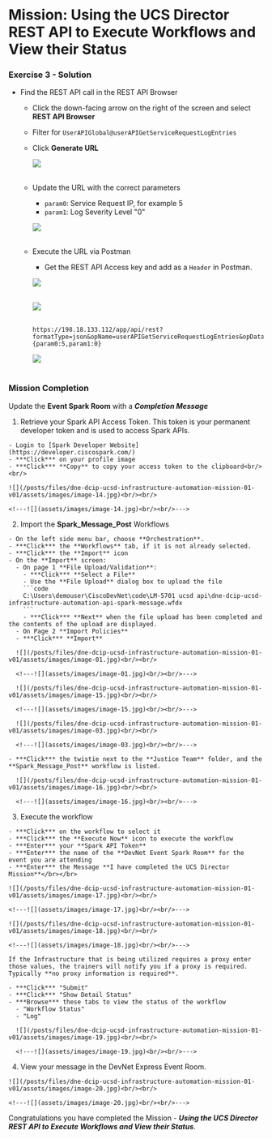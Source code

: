 # Mission: Using the UCS Director REST API to Execute Workflows and View their Status

### Exercise 3 - Solution

- Find the REST API call in the REST API Browser
  - Click the down-facing arrow on the right of the screen and select **REST API Browser**
  - Filter for  `UserAPIGlobal@userAPIGetServiceRequestLogEntries`
  - Click **Generate URL**

    ![](/posts/files/dne-dcip-ucsd-infrastructure-automation-mission-01-v01/assets/images/image-11.jpg)<br/><br/>

    <!---![](assets/images/image-11.jpg)<br/><br/>--->

  - Update the URL with the correct parameters
    - `param0`: Service Request IP, for example 5
    - `param1`: Log Severity Level "0"

    ![](/posts/files/dne-dcip-ucsd-infrastructure-automation-mission-01-v01/assets/images/image-12.jpg)<br/><br/>

    <!---![](assets/images/image-12.jpg)<br/><br/>--->

  - Execute the URL via Postman
    - Get the REST API Access key and add as a `Header` in Postman.

    ![](/posts/files/dne-dcip-ucsd-infrastructure-automation-mission-01-v01/assets/images/image-08.jpg)<br/><br/>

    <!---![](assets/images/image-08.jpg)<br/><br/>--->

    ![](/posts/files/dne-dcip-ucsd-infrastructure-automation-mission-01-v01/assets/images/image-09.jpg)<br/><br/>

    <!---![](assets/images/image-09.jpg)<br/><br/>--->

    ```code
    https://198.18.133.112/app/api/rest?formatType=json&opName=userAPIGetServiceRequestLogEntries&opData={param0:5,param1:0}
    ```

    ![](/posts/files/dne-dcip-ucsd-infrastructure-automation-mission-01-v01/assets/images/image-13.jpg)<br/><br/>

    <!---![](assets/images/image-13.jpg)<br/><br/>--->

### Mission Completion

Update the **Event Spark Room** with a ***Completion Message***

  1. Retrieve your Spark API Access Token. This token is your permanent developer token and is used to access Spark APIs.

    - Login to [Spark Developer Website](https://developer.ciscospark.com/)
    - ***Click*** on your profile image
    - ***Click*** **Copy** to copy your access token to the clipboard<br/><br/>

    ![](/posts/files/dne-dcip-ucsd-infrastructure-automation-mission-01-v01/assets/images/image-14.jpg)<br/><br/>

    <!---![](assets/images/image-14.jpg)<br/><br/>--->

  2. Import the **Spark_Message_Post** Workflows

    - On the left side menu bar, choose **Orchestration**.
    - ***Click*** the **Workflows** tab, if it is not already selected.
    - ***Click*** the **Import** icon
    - On the **Import** screen:
      - On page 1 **File Upload/Validation**:
        - ***Click*** **Select a File**
        - Use the **File Upload** dialog box to upload the file
        ```code
        C:\Users\demouser\CiscoDevNet\code\LM-5701 ucsd api\dne-dcip-ucsd-infrastructure-automation-api-spark-message.wfdx
        ```
        - ***Click*** **Next** when the file upload has been completed and the contents of the upload are displayed.
      - On Page 2 **Import Policies**
      - ***Click*** **Import**

      ![](/posts/files/dne-dcip-ucsd-infrastructure-automation-mission-01-v01/assets/images/image-01.jpg)<br/><br/>

      <!---![](assets/images/image-01.jpg)<br/><br/>--->

      ![](/posts/files/dne-dcip-ucsd-infrastructure-automation-mission-01-v01/assets/images/image-15.jpg)<br/><br/>

      <!---![](assets/images/image-15.jpg)<br/><br/>--->

      ![](/posts/files/dne-dcip-ucsd-infrastructure-automation-mission-01-v01/assets/images/image-03.jpg)<br/><br/>

      <!---![](assets/images/image-03.jpg)<br/><br/>--->

    - ***Click*** the twistie next to the **Justice Team** folder, and the **Spark_Message_Post** workflow is listed.

      ![](/posts/files/dne-dcip-ucsd-infrastructure-automation-mission-01-v01/assets/images/image-16.jpg)<br/><br/>

      <!---![](assets/images/image-16.jpg)<br/><br/>--->

  3. Execute the workflow

    - ***Click*** on the workflow to select it
    - ***Click*** the **Execute Now** icon to execute the workflow
    - ***Enter*** your **Spark API Token**
    - ***Enter*** the name of the **DevNet Event Spark Room** for the event you are attending
    - ***Enter*** the Message **I have completed the UCS Director Mission**</br></br>

    ![](/posts/files/dne-dcip-ucsd-infrastructure-automation-mission-01-v01/assets/images/image-17.jpg)<br/><br/>

    <!---![](assets/images/image-17.jpg)<br/><br/>--->

    ![](/posts/files/dne-dcip-ucsd-infrastructure-automation-mission-01-v01/assets/images/image-18.jpg)<br/><br/>

    <!---![](assets/images/image-18.jpg)<br/><br/>--->

    If the Infrastructure that is being utilized requires a proxy enter those values, the trainers will notify you if a proxy is required.  Typically **no proxy information is required**.

    - ***Click*** "Submit"
    - ***Click*** "Show Detail Status"
    - ***Browse*** these tabs to view the status of the workflow
      - "Workflow Status"
      - "Log"

      ![](/posts/files/dne-dcip-ucsd-infrastructure-automation-mission-01-v01/assets/images/image-19.jpg)<br/><br/>

      <!---![](assets/images/image-19.jpg)<br/><br/>--->

  4. View your message in the DevNet Express Event Room.

    ![](/posts/files/dne-dcip-ucsd-infrastructure-automation-mission-01-v01/assets/images/image-20.jpg)<br/><br/>

    <!---![](assets/images/image-20.jpg)<br/><br/>--->

Congratulations you have completed the Mission - ***Using the UCS Director REST API to Execute Workflows and View their Status***.
